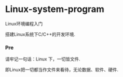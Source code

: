 # Linux-system-program

Linux环境编程入门

搭建Linux系统下C/C++的开发环境.

### Pre

请牢记一句话：Linux 下，一切皆文件.

即Linux把一切都当作文件来看待，无论数据、软件、硬件.

